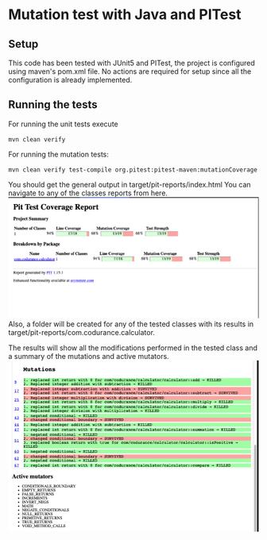 # Mutation test with Java and PITest

## Setup

This code has been tested with JUnit5 and PITest, the project is configured using maven's pom.xml file. No actions are required for setup since all the configuration is already implemented.

## Running the tests

For running the unit tests execute
```shell
mvn clean verify
```

For running the mutation tests:
```shell
mvn clean verify test-compile org.pitest:pitest-maven:mutationCoverage
```
You should get the general output in target/pit-reports/index.html You can navigate to any of the classes reports from here.
![General report view](./src/assets/general_index.png)
Also, a folder will be created for any of the tested classes with its results in target/pit-reports/com.codurance.calculator.

The results will show all the modifications performed in the tested class and a summary of the mutations and active mutators.
![Mutation report view](./src/assets/PITest_result.png)

